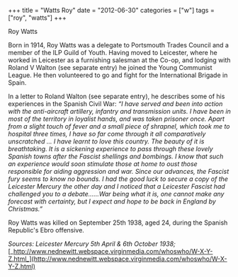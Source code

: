 +++
title = "Watts Roy"
date = "2012-06-30"
categories = ["w"]
tags = ["roy", "watts"]
+++

Roy Watts

Born in 1914, Roy Watts was a delegate to Portsmouth Trades Council and a member of the ILP Guild of Youth. Having moved to Leicester, where he worked in Leicester as a furnishing salesman at the Co-op, and lodging with Roland V Walton (see separate entry) he joined the Young Communist League. He then volunteered to go and fight for the International Brigade in Spain.

In a letter to Roland Walton (see separate entry), he describes some of his experiences in the Spanish Civil War: _“I have served and been into action with the anti-aircraft artillery, infantry and transmission units. I have been in most of the territory in loyalist hands, and was taken prisoner once. Apart from a slight touch of fever and a small piece of shrapnel, which took me to hospital three times, I have so far come through it all comparatively unscratched ... I have learnt to love this country. The beauty of it is breathtaking. It is a sickening experience to pass through these lovely Spanish towns after the Fascist shellings and bombings. I know that such an experience would soon stimulate those at home to oust those responsible for aiding aggression and war. Since our advances, the Fascist fury seems to know no bounds. I had the good luck to secure a copy of the Leicester Mercury the other day and I noticed that a Leicester Fascist had challenged you to a debate......War being what it is, one cannot make any forecast with certainty, but I expect and hope to be back in England by Christmas.”_

Roy Watts was killed on September 25th 1938, aged 24, during the Spanish Republic's Ebro offensive.

_Sources: Leicester Mercury 5th April & 6th October 1938;_ [_http://www.nednewitt.webspace.virginmedia.com/whoswho/W-X-Y-Z.html_](http://www.nednewitt.webspace.virginmedia.com/whoswho/W-X-Y-Z.html)
